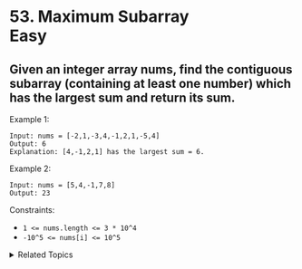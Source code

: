 # 53. Maximum Subarray<br> Easy

## Given an integer array nums, find the contiguous subarray (containing at least one number) which has the largest sum and return its sum.

Example 1:

```
Input: nums = [-2,1,-3,4,-1,2,1,-5,4]
Output: 6
Explanation: [4,-1,2,1] has the largest sum = 6.
```

Example 2:

```
Input: nums = [5,4,-1,7,8]
Output: 23
```

Constraints:

- `1 <= nums.length <= 3 * 10^4`
- `-10^5 <= nums[i] <= 10^5`

<details>

<summary> Related Topics </summary>

-   `Dynamic Programming`
-   `Divide and Conquer`

</details>
